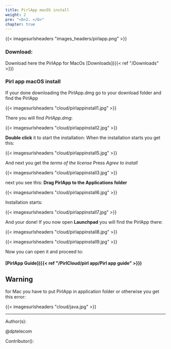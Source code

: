```yaml
---
title: PirlApp macOS install
weight: 2
pre: "<b>2. </b>"
chapter: true
---
```


{{< imagesurlsheaders "images_headers/pirlapp.png"  >}}



### Download:
Download here the PirlApp for MacOs
[Downloads]({{< ref "/Downloads" >}})

### Pirl app macOS install

If your done downloading the PirlApp.dmg go to your download folder and find the PirlApp


{{< imagesurlsheaders "cloud/pirlappinstall1.jpg"  >}}

There you will find *PirlApp.dmg*:

{{< imagesurlsheaders "cloud/pirlappinstall2.jpg"  >}}


**Double click** it to start the installation:
When the installation starts you get this:



{{< imagesurlsheaders "cloud/pirlappinstall5.jpg"  >}}


And next you get the *terms of the license*
Press *Agree to install*


{{< imagesurlsheaders "cloud/pirlappinstall3.jpg"  >}}


next you see this:
**Drag PirlApp to the Applications folder**


{{< imagesurlsheaders "cloud/pirlappinstall6.jpg"  >}}

Installation starts:

{{< imagesurlsheaders "cloud/pirlappinstall7.jpg"  >}}


And your done!
If you now open **Launchpad** you will find the PirlApp there:


{{< imagesurlsheaders "cloud/pirlappinstall8.jpg"  >}}

{{< imagesurlsheaders "cloud/pirlappinstall9.jpg"  >}}


Now you can open it and proceed to:

#### [PirlApp Guide]({{< ref "/PirlCloud/pirl app/Pirl app guide" >}})



## Warning


for Mac you have to put PirlApp in application folder or otherwise you get this error:


{{< imagesurlsheaders "cloud/java.jpg"  >}}






















---
Author(s):

@dptelecom

Contributor():
